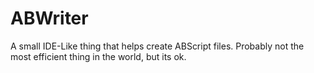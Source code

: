 # ABWriter
A small IDE-Like thing that helps create ABScript files. Probably not the most efficient thing in the world, but its ok.
